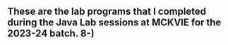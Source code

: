 ## These are the lab programs that I completed during the Java Lab sessions at MCKVIE for the 2023-24 batch. 8-)
